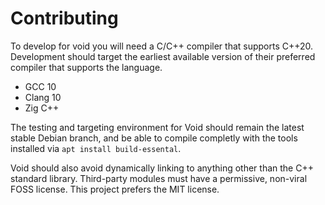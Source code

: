 # Contributing

To develop for void you will need a C/C++ compiler that supports C++20. Development should target the earliest available version of their preferred compiler that supports the language.

- GCC 10
- Clang 10
- Zig C++

The testing and targeting environment for Void should remain the latest stable Debian branch, and be able to compile completly with the tools installed via `apt install build-essental`. 

Void should also avoid dynamically linking to anything other than the C++ standard library. Third-party modules must have a permissive, non-viral FOSS license. This project prefers the MIT license.